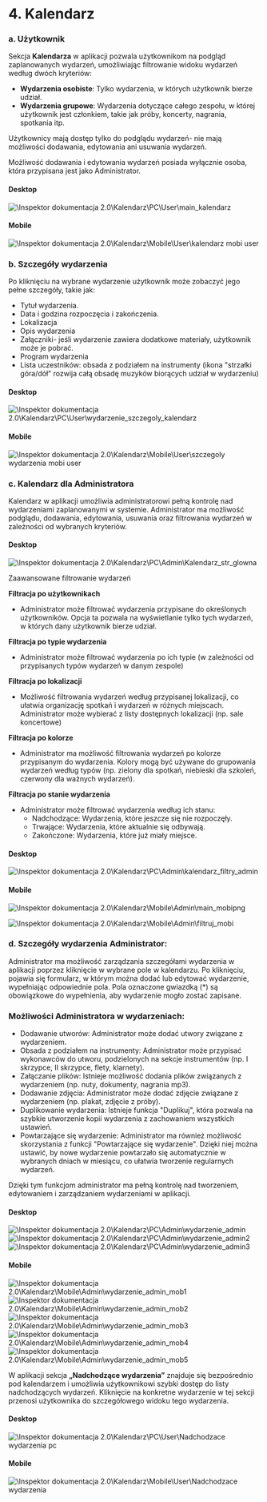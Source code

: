 # 4. Kalendarz

### a. Użytkownik

Sekcja **Kalendarza** w aplikacji pozwala użytkownikom na podgląd zaplanowanych wydarzeń, umożliwiając filtrowanie widoku wydarzeń według dwóch kryteriów:

* **Wydarzenia osobiste**: Tylko wydarzenia, w których użytkownik bierze udział.
* **Wydarzenia grupowe**: Wydarzenia dotyczące całego zespołu, w której użytkownik jest członkiem, takie jak próby, koncerty, nagrania, spotkania itp.

Użytkownicy mają dostęp tylko do podglądu wydarzeń- nie mają możliwości dodawania, edytowania ani usuwania wydarzeń. 

Możliwość dodawania i edytowania wydarzeń posiada wyłącznie osoba, która przypisana jest jako Administrator.

#### Desktop

![\Inspektor dokumentacja 2.0\Kalendarz\PC\User\main_kalendarz](/image/sample.webp)

#### Mobile

![\Inspektor dokumentacja 2.0\Kalendarz\Mobile\User\kalendarz mobi user](/image/sample.webp)

### b. Szczegóły wydarzenia

Po kliknięciu na wybrane wydarzenie użytkownik może zobaczyć jego pełne szczegóły, takie jak: 

* Tytuł wydarzenia.
* Data i godzina rozpoczęcia i zakończenia.
* Lokalizacja
* Opis wydarzenia
* Załączniki- jeśli wydarzenie zawiera dodatkowe materiały, użytkownik może je pobrać.
* Program wydarzenia
* Lista uczestników: obsada z podziałem na instrumenty (ikona "strzałki góra/dół" rozwija całą obsadę muzyków biorących udział w wydarzeniu)

#### Desktop

![\Inspektor dokumentacja 2.0\Kalendarz\PC\User\wydarzenie_szczegoly_kalendarz](/image/sample.webp)

#### Mobile

![\Inspektor dokumentacja 2.0\Kalendarz\Mobile\User\szczegoly wydarzenia mobi user](/image/sample.webp)

### c. Kalendarz dla Administratora

Kalendarz w aplikacji umożliwia administratorowi pełną kontrolę nad wydarzeniami zaplanowanymi w systemie. Administrator ma możliwość podglądu, dodawania, edytowania, usuwania oraz filtrowania wydarzeń w zależności od wybranych kryteriów.

#### Desktop

![\Inspektor dokumentacja 2.0\Kalendarz\PC\Admin\Kalendarz_str_glowna](/image/sample.webp)

Zaawansowane filtrowanie wydarzeń

**Filtracja po użytkownikach**
* Administrator może filtrować wydarzenia przypisane do określonych użytkowników. Opcja ta pozwala na wyświetlanie tylko tych wydarzeń, w których dany użytkownik bierze udział.

**Filtracja po typie wydarzenia**
* Administrator może filtrować wydarzenia po ich typie (w zależności od przypisanych typów wydarzeń w danym zespole)

**Filtracja po lokalizacji**
* Możliwość filtrowania wydarzeń według przypisanej lokalizacji, co ułatwia organizację spotkań i wydarzeń w różnych miejscach. Administrator może wybierać z listy dostępnych lokalizacji (np. sale koncertowe)

**Filtracja po kolorze**
* Administrator ma możliwość filtrowania wydarzeń po kolorze przypisanym do wydarzenia. Kolory mogą być używane do grupowania wydarzeń według typów (np. zielony dla spotkań, niebieski dla szkoleń, czerwony dla ważnych wydarzeń).

**Filtracja po stanie wydarzenia**
* Administrator może filtrować wydarzenia według ich stanu:
    * Nadchodzące: Wydarzenia, które jeszcze się nie rozpoczęły.
    * Trwające: Wydarzenia, które aktualnie się odbywają.
    * Zakończone: Wydarzenia, które już miały miejsce.

#### Desktop

![\Inspektor dokumentacja 2.0\Kalendarz\PC\Admin\kalendarz_filtry_admin](/image/sample.webp)

#### Mobile

![\Inspektor dokumentacja 2.0\Kalendarz\Mobile\Admin\main_mobipng](/image/sample.webp)

![\Inspektor dokumentacja 2.0\Kalendarz\Mobile\Admin\filtruj_mobi](/image/sample.webp)

### d. Szczegóły wydarzenia Administrator:

Administrator ma możliwość zarządzania szczegółami wydarzenia w aplikacji poprzez kliknięcie w wybrane pole w kalendarzu. Po kliknięciu, pojawia się formularz, w którym można dodać lub edytować wydarzenie, wypełniając odpowiednie pola. Pola oznaczone gwiazdką (*) są obowiązkowe do wypełnienia, aby wydarzenie mogło zostać zapisane.

### Możliwości Administratora w wydarzeniach:
* Dodawanie utworów: Administrator może dodać utwory związane z wydarzeniem. 
* Obsada z podziałem na instrumenty: Administrator może przypisać wykonawców do utworu, podzielonych na sekcje instrumentów (np. I skrzypce, II skrzypce, flety, klarnety).
* Załączanie plików: Istnieje możliwość dodania plików związanych z wydarzeniem (np. nuty, dokumenty, nagrania mp3).
* Dodawanie zdjęcia: Administrator może dodać zdjęcie związane z wydarzeniem (np. plakat, zdjęcie z próby).
* Duplikowanie wydarzenia: Istnieje funkcja "Duplikuj", która pozwala na szybkie utworzenie kopii wydarzenia z zachowaniem wszystkich ustawień.
* Powtarzające się wydarzenie: Administrator ma również możliwość skorzystania z funkcji "Powtarzające się wydarzenie". Dzięki niej można ustawić, by nowe wydarzenie powtarzało się automatycznie w wybranych dniach w miesiącu, co ułatwia tworzenie regularnych wydarzeń.

Dzięki tym funkcjom administrator ma pełną kontrolę nad tworzeniem, edytowaniem i zarządzaniem wydarzeniami w aplikacji.

#### Desktop

![\Inspektor dokumentacja 2.0\Kalendarz\PC\Admin\wydarzenie_admin](/image/sample.webp)
![\Inspektor dokumentacja 2.0\Kalendarz\PC\Admin\wydarzenie_admin2](/image/sample.webp)
![\Inspektor dokumentacja 2.0\Kalendarz\PC\Admin\wydarzenie_admin3](/image/sample.webp)

#### Mobile

![\Inspektor dokumentacja 2.0\Kalendarz\Mobile\Admin\wydarzenie_admin_mob1](/image/sample.webp)
![\Inspektor dokumentacja 2.0\Kalendarz\Mobile\Admin\wydarzenie_admin_mob2](/image/sample.webp)
![\Inspektor dokumentacja 2.0\Kalendarz\Mobile\Admin\wydarzenie_admin_mob3](/image/sample.webp)
![\Inspektor dokumentacja 2.0\Kalendarz\Mobile\Admin\wydarzenie_admin_mob4](/image/sample.webp)
![\Inspektor dokumentacja 2.0\Kalendarz\Mobile\Admin\wydarzenie_admin_mob5](/image/sample.webp)

W aplikacji sekcja **„Nadchodzące wydarzenia”** znajduje się bezpośrednio pod kalendarzem i umożliwia użytkownikowi szybki dostęp do listy nadchodzących wydarzeń. Kliknięcie na konkretne wydarzenie w tej sekcji przenosi użytkownika do szczegółowego widoku tego wydarzenia. 

#### Desktop
![\Inspektor dokumentacja 2.0\Kalendarz\PC\User\Nadchodzace wydarzenia pc](/image/sample.webp)

#### Mobile

![\Inspektor dokumentacja 2.0\Kalendarz\Mobile\User\Nadchodzace wydarzenia](/image/sample.webp)
